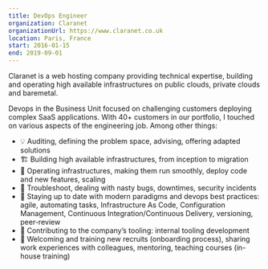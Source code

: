 ```yaml
---
title: DevOps Engineer
organization: Claranet
organizationUrl: https://www.claranet.co.uk
location: Paris, France
start: 2016-01-15
end: 2019-09-01
---
```


Claranet is a web hosting company providing technical expertise, building and operating high available infrastructures on public clouds, private clouds and baremetal.

Devops in the Business Unit focused on challenging customers deploying complex SaaS applications.
With 40+ customers in our portfolio, I touched on various aspects of the engineering job. Among other things:

* 💡  Auditing, defining the problem space, advising, offering adapted solutions
* 🏗️  Building high available infrastructures, from inception to migration
* 🚀  Operating infrastructures, making them run smoothly, deploy code and new features, scaling
* 🚨  Troubleshoot, dealing with nasty bugs, downtimes, security incidents
* 📖  Staying up to date with modern paradigms and devops best practices: agile, automating tasks, Infrastructure As Code, Configuration Management, Continuous Integration/Continuous Delivery, versioning, peer-review
* 🔧  Contributing to the company’s tooling: internal tooling development
* 🍻  Welcoming and training new recruits (onboarding process), sharing work experiences with colleagues, mentoring, teaching courses (in-house training)
